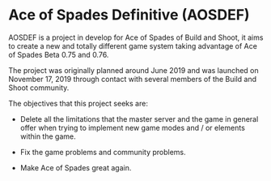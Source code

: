 # Ace of Spades Definitive (AOSDEF)

AOSDEF is a project in develop for Ace of Spades of Build and Shoot, it aims to create a new and totally different game system taking advantage of Ace of Spades Beta 0.75 and 0.76.

The project was originally planned around June 2019 and was launched on November 17, 2019 through contact with several members of the Build and Shoot community.

The objectives that this project seeks are:

- Delete all the limitations that the master server and the game in general offer when trying to implement new game modes and / or elements within the game.

- Fix the game problems and community problems.

- Make Ace of Spades great again.
